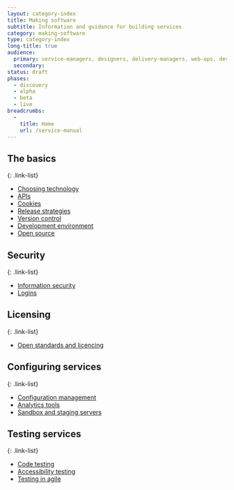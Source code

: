 ```yaml
---
layout: category-index
title: Making software
subtitle: Information and guidance for building services
category: making-software
type: category-index
long-title: true
audience:
  primary: service-managers, designers, delivery-managers, web-ops, developers, tech-archs, performance-analysts
  secondary: 
status: draft
phases:
  - discovery
  - alpha
  - beta
  - live
breadcrumbs:
  -
    title: Home
    url: /service-manual
---
```


## The basics

{: .link-list} 
* [Choosing technology](/service-manual/making-software/choosing-technology.html)
* [APIs](/service-manual/making-software/apis.html)
* [Cookies](/service-manual/making-software/cookies.html)
* [Release strategies](/service-manual/making-software/release-strategies.html)
* [Version control](/service-manual/making-software/version-control.html)
* [Development environment](/service-manual/making-software/development-environment.html)
* [Open source](/service-manual/making-software/open-source.html)

## Security

{: .link-list} 
* [Information security](/service-manual/making-software/information-security.html)
* [Logins](/service-manual/making-software/logins.html)

## Licensing

{: .link-list} 
* [Open standards and licencing](/service-manual/making-software/open-standards-and-licencing.html)

## Configuring services

{: .link-list} 
* [Configuration management](/service-manual/making-software/configuration-management.html)
* [Analytics tools](/service-manual/making-software/analytics-tools.html)
* [Sandbox and staging servers](/service-manual/making-software/sandbox-and-staging-servers.html)

## Testing services

{: .link-list} 
* [Code testing](/service-manual/making-software/code-testing.html)
* [Accessibility testing](/service-manual/making-software/accessibility-testing.html)
* [Testing in agile](/service-manual/making-software/testing-in-agile.html)
